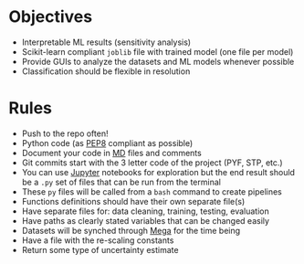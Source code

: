 # Objectives

* Interpretable ML results (sensitivity analysis)
* Scikit-learn compliant `joblib` file with trained model (one file per model)
* Provide GUIs to analyze the datasets and ML models whenever possible
* Classification should be flexible in resolution

# Rules

* Push to the repo often!
* Python code (as [PEP8](https://www.python.org/dev/peps/pep-0008/) compliant as possible)
* Document your code in [MD](https://www.markdownguide.org/) files and comments
* Git commits start with the 3 letter code of the project (PYF, STP, etc.)
* You can use [Jupyter](https://jupyter.org/) notebooks for exploration but the end result should be a `.py` set of files that can be run from the terminal
* These `py` files will be called from a `bash` command to create pipelines
* Functions definitions should have their own separate file(s)
* Have separate files for: data cleaning, training, testing, evaluation
* Have paths as clearly stated variables that can be changed easily
* Datasets will be synched through [Mega](https://mega.io/) for the time being
* Have a file with the re-scaling constants
* Return some type of uncertainty estimate